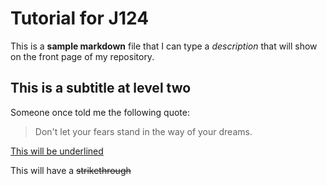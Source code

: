 # Tutorial for J124

This is a **sample markdown** file that I can type a _description_ that will show on the front page of my repository. 

## This is a subtitle at level two

Someone once told me the following quote:

> Don't let your fears stand 
> in the way of your dreams.

<ins> This will be underlined </ins>

This will have a ~~strikethrough~~ 

